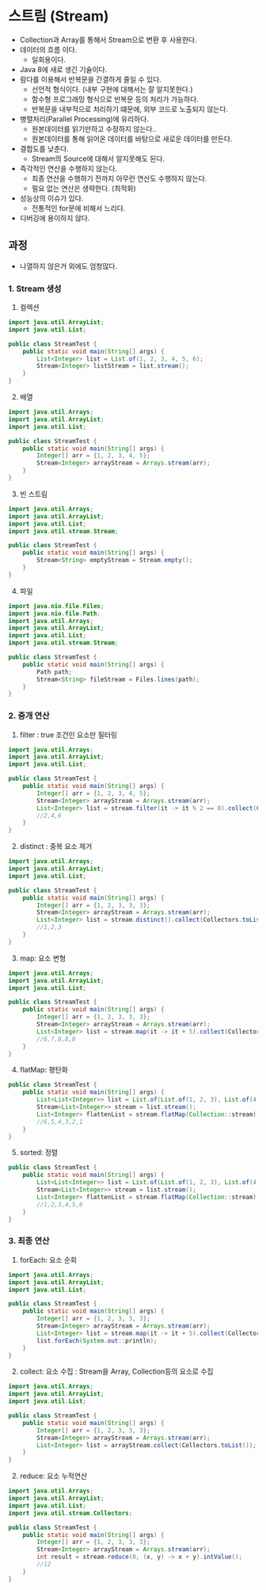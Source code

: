 # 스트림 (Stream)

- Collection과 Array를 통해서 Stream으로 변환 후 사용한다.
- 데이터의 흐름 이다.
    - 일회용이다.
- Java 8에 새로 생긴 기술이다.
- 람다를 이용해서 반복문을 간결하게 줄일 수 있다.
    - 선언적 형식이다. (내부 구현에 대해서는 잘 알지못한다.) 
    - 함수형 프로그래밍 형식으로 반복문 등의 처리가 가능하다.
    - 반복문을 내부적으로 처리하기 떄문에, 외부 코드로 노출되지 않는다.
- 병렬처리(Parallel Processing)에 유리하다.
    - 원본데이터를 읽기만하고 수정하지 않는다..
    - 원본데이터를 통해 읽어온 데이터를 바탕으로 새로운 데이터를 만든다.
- 결합도를 낮춘다.
  - Stream의 Source에 대해서 알지못해도 된다.
- 즉각적인 연산을 수행하지 않는다. 
  - 최종 연산을 수행하기 전까지 아무런 연산도 수행하지 않는다.
  - 필요 없는 연산은 생략한다. (최적화)
- 성능상의 이슈가 있다.
  - 전통적인 for문에 비해서 느리다.
- 디버깅에 용이하지 않다.

## 과정

- 나열하지 않은거 외에도 엄청많다.

### 1. Stream 생성

1. 컬렉션

```java
import java.util.ArrayList;
import java.util.List;

public class StreamTest {
    public static void main(String[] args) {
        List<Integer> list = List.of(1, 2, 3, 4, 5, 6);
        Stream<Integer> listStream = list.stream();
    }
}
```

2. 배열

```java
import java.util.Arrays;
import java.util.ArrayList;
import java.util.List;

public class StreamTest {
    public static void main(String[] args) {
        Integer[] arr = {1, 2, 3, 4, 5};
        Stream<Integer> arrayStream = Arrays.stream(arr);
    }
}
```

3. 빈 스트림

```java
import java.util.Arrays;
import java.util.ArrayList;
import java.util.List;
import java.util.stream.Stream;

public class StreamTest {
    public static void main(String[] args) {
        Stream<String> emptyStream = Stream.empty();
    }
}
```

4. 파일

```java
import java.nio.file.Files;
import java.nio.file.Path;
import java.util.Arrays;
import java.util.ArrayList;
import java.util.List;
import java.util.stream.Stream;

public class StreamTest {
    public static void main(String[] args) {
        Path path;
        Stream<String> fileStream = Files.lines(path);
    }
}
```

### 2. 중개 연산

1. filter : true 조건인 요소만 필터링

```java
import java.util.Arrays;
import java.util.ArrayList;
import java.util.List;

public class StreamTest {
    public static void main(String[] args) {
        Integer[] arr = {1, 2, 3, 4, 5};
        Stream<Integer> arrayStream = Arrays.stream(arr);
        List<Integer> list = stream.filter(it -> it % 2 == 0).collect(Collectors.toList());
        //2,4,6
    }
}
```

2. distinct : 중복 요소 제거

```java
import java.util.Arrays;
import java.util.ArrayList;
import java.util.List;

public class StreamTest {
    public static void main(String[] args) {
        Integer[] arr = {1, 2, 3, 3, 3};
        Stream<Integer> arrayStream = Arrays.stream(arr);
        List<Integer> list = stream.distinct().collect(Collectors.toList());
        //1,2,3
    }
}
``` 

3. map: 요소 변형

```java
import java.util.Arrays;
import java.util.ArrayList;
import java.util.List;

public class StreamTest {
    public static void main(String[] args) {
        Integer[] arr = {1, 2, 3, 3, 3};
        Stream<Integer> arrayStream = Arrays.stream(arr);
        List<Integer> list = stream.map(it -> it + 5).collect(Collectors.toList());
        //6,7,8,8,8
    }
}
```

4. flatMap: 평탄화

```java
public class StreamTest {
    public static void main(String[] args) {
        List<List<Integer>> list = List.of(List.of(1, 2, 3), List.of(4, 5, 6));
        Stream<List<Integer>> stream = list.stream();
        List<Integer> flattenList = stream.flatMap(Collection::stream).sorted((o1, o2) -> o2 - o1).collect(Collectors.toList());
        //6,5,4,3,2,1
    }
}
```

5. sorted: 정렬

```java
public class StreamTest {
    public static void main(String[] args) {
        List<List<Integer>> list = List.of(List.of(1, 2, 3), List.of(4, 5, 6));
        Stream<List<Integer>> stream = list.stream();
        List<Integer> flattenList = stream.flatMap(Collection::stream).collect(Collectors.toList());
        //1,2,3,4,5,6
    }
}
```

### 3. 최종 연산

1. forEach: 요소 순회

```java
import java.util.Arrays;
import java.util.ArrayList;
import java.util.List;

public class StreamTest {
    public static void main(String[] args) {
        Integer[] arr = {1, 2, 3, 3, 3};
        Stream<Integer> arrayStream = Arrays.stream(arr);
        List<Integer> list = stream.map(it -> it + 5).collect(Collectors.toList());
        list.forEach(System.out::println);
    }
}
```

2. collect: 요소 수집 : Stream을 Array, Collection등의 요소로 수집

```java
import java.util.Arrays;
import java.util.ArrayList;
import java.util.List;

public class StreamTest {
    public static void main(String[] args) {
        Integer[] arr = {1, 2, 3, 3, 3};
        Stream<Integer> arrayStream = Arrays.stream(arr);
        List<Integer> list = arrayStream.collect(Collectors.toList());
    }
}
```

2. reduce: 요소 누적연산

```java
import java.util.Arrays;
import java.util.ArrayList;
import java.util.List;
import java.util.stream.Collectors;

public class StreamTest {
    public static void main(String[] args) {
        Integer[] arr = {1, 2, 3, 3, 3};
        Stream<Integer> arrayStream = Arrays.stream(arr);
        int result = stream.reduce(0, (x, y) -> x + y).intValue();
        //12
    }
}
```

